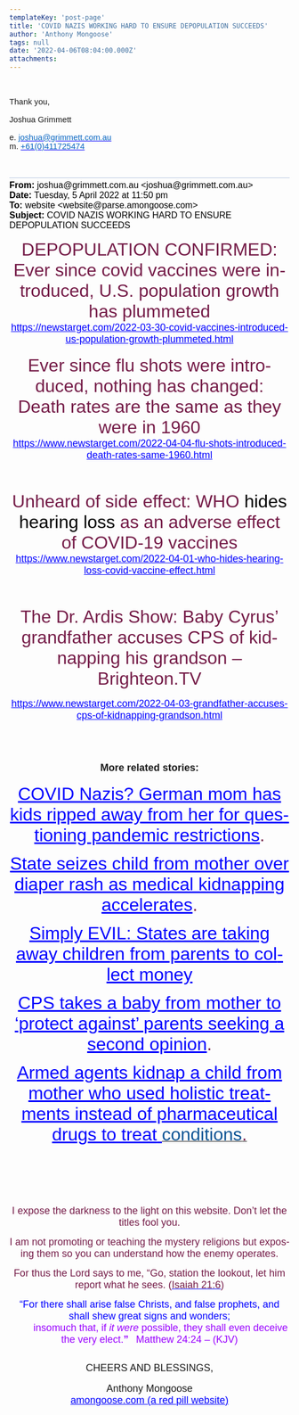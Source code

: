 ```yaml
---
templateKey: 'post-page'
title: 'COVID NAZIS WORKING HARD TO ENSURE DEPOPULATION SUCCEEDS'
author: 'Anthony Mongoose'
tags: null
date: '2022-04-06T08:04:00.000Z'
attachments:
---
```

<html xmlns:o="urn:schemas-microsoft-com:office:office" xmlns:w="urn:schemas-microsoft-com:office:word" xmlns:m="http://schemas.microsoft.com/office/2004/12/omml" xmlns="http://www.w3.org/TR/REC-html40">
<head>
<meta http-equiv="Content-Type" content="text/html; charset=Windows-1252">
<meta name="Generator" content="Microsoft Word 15 (filtered medium)">
<style><!--
/* Font Definitions */
@font-face
	{font-family:Helvetica;
	panose-1:0 0 0 0 0 0 0 0 0 0;}
@font-face
	{font-family:"Cambria Math";
	panose-1:2 4 5 3 5 4 6 3 2 4;}
@font-face
	{font-family:Calibri;
	panose-1:2 15 5 2 2 2 4 3 2 4;}
@font-face
	{font-family:"Calibri Light";
	panose-1:2 15 3 2 2 2 4 3 2 4;}
@font-face
	{font-family:"Malgun Gothic";
	panose-1:2 11 5 3 2 0 0 2 0 4;}
@font-face
	{font-family:tahoma;
	panose-1:2 11 6 4 3 5 4 4 2 4;}
@font-face
	{font-family:"\@Malgun Gothic";}
/* Style Definitions */
p.MsoNormal, li.MsoNormal, div.MsoNormal
	{margin:0cm;
	font-size:10.0pt;
	font-family:"Calibri",sans-serif;}
h3
	{mso-style-priority:9;
	mso-style-link:"Heading 3 Char";
	mso-margin-top-alt:auto;
	margin-right:0cm;
	mso-margin-bottom-alt:auto;
	margin-left:0cm;
	font-size:13.5pt;
	font-family:"Calibri",sans-serif;
	font-weight:bold;}
a:link, span.MsoHyperlink
	{mso-style-priority:99;
	color:blue;
	text-decoration:underline;}
span.Heading3Char
	{mso-style-name:"Heading 3 Char";
	mso-style-priority:9;
	mso-style-link:"Heading 3";
	font-family:"Calibri Light",sans-serif;
	color:#1F3763;}
span.EmailStyle20
	{mso-style-type:personal-reply;
	font-family:"Calibri",sans-serif;
	color:windowtext;}
.MsoChpDefault
	{mso-style-type:export-only;
	font-size:10.0pt;}
@page WordSection1
	{size:612.0pt 792.0pt;
	margin:72.0pt 72.0pt 72.0pt 72.0pt;}
div.WordSection1
	{page:WordSection1;}
--></style>
</head>
<body lang="EN-AU" link="blue" vlink="purple" style="word-wrap:break-word">
<div class="WordSection1">
<p class="MsoNormal"><span style="font-size:11.0pt"><o:p>&nbsp;</o:p></span></p>
<p class="MsoNormal"><span style="font-size:11.0pt"><o:p>&nbsp;</o:p></span></p>
<div>
<div>
<div>
<p class="MsoNormal"><span style="font-size:11.0pt;font-family:Helvetica">Thank you,<o:p></o:p></span></p>
<p class="MsoNormal"><span style="font-size:11.0pt;font-family:Helvetica"><o:p>&nbsp;</o:p></span></p>
<p class="MsoNormal"><span style="font-size:11.0pt;font-family:Helvetica">Joshua Grimmett<o:p></o:p></span></p>
<p class="MsoNormal"><span style="font-size:11.0pt;font-family:Helvetica"><o:p>&nbsp;</o:p></span></p>
<p class="MsoNormal"><span style="font-size:11.0pt;font-family:Helvetica">e. <a href="mailto:joshua@grimmett.com.au">
<span style="color:#0563C1">joshua@grimmett.com.au</span></a><o:p></o:p></span></p>
<p class="MsoNormal"><span style="font-size:11.0pt;font-family:Helvetica">m. <a href="tel:61411725474">
<span style="color:#0563C1">+61(0)411725474</span></a><o:p></o:p></span></p>
<p class="MsoNormal"><span style="font-size:11.0pt;font-family:Helvetica"><o:p>&nbsp;</o:p></span></p>
</div>
</div>
</div>
<p class="MsoNormal"><span style="font-size:11.0pt"><o:p>&nbsp;</o:p></span></p>
<p class="MsoNormal"><span style="font-size:11.0pt"><o:p>&nbsp;</o:p></span></p>
<div style="border:none;border-top:solid #B5C4DF 1.0pt;padding:3.0pt 0cm 0cm 0cm">
<p class="MsoNormal" style="margin-bottom:12.0pt"><b><span style="font-size:12.0pt;color:black">From:
</span></b><span style="font-size:12.0pt;color:black">joshua@grimmett.com.au &lt;joshua@grimmett.com.au&gt;<br>
<b>Date: </b>Tuesday, 5 April 2022 at 11:50 pm<br>
<b>To: </b>website &lt;website@parse.amongoose.com&gt;<br>
<b>Subject: </b>COVID NAZIS WORKING HARD TO ENSURE DEPOPULATION SUCCEEDS<o:p></o:p></span></p>
</div>
<div>
<p class="MsoNormal" align="center" style="text-align:center"><span style="font-size:24.0pt;font-family:&quot;tahoma&quot;,sans-serif;color:#741B47">DEPOPULATION CONFIRMED: Ever since covid vaccines were introduced, U.S. population growth has plummeted
</span><o:p></o:p></p>
<p class="MsoNormal" align="center" style="text-align:center"><span style="font-size:13.5pt;font-family:&quot;tahoma&quot;,sans-serif;color:black"><a href="https://newstarget.com/2022-03-30-covid-vaccines-introduced-us-population-growth-plummeted.html" target="_blank">https://newstarget.com/2022-03-30-covid-vaccines-introduced-us-population-growth-plummeted.html</a></span><o:p></o:p></p>
<p class="MsoNormal" align="center" style="text-align:center"><span style="font-size:12.0pt;font-family:&quot;tahoma&quot;,sans-serif">&nbsp;</span><o:p></o:p></p>
<p class="MsoNormal" align="center" style="text-align:center"><span style="font-size:24.0pt;font-family:&quot;tahoma&quot;,sans-serif;color:#741B47">Ever since flu shots were introduced, nothing has changed: Death rates are the same as they were in 1960</span><span style="font-size:13.5pt;font-family:&quot;tahoma&quot;,sans-serif;color:black">
</span><o:p></o:p></p>
<p class="MsoNormal" align="center" style="text-align:center"><span style="font-size:13.5pt;font-family:&quot;tahoma&quot;,sans-serif;color:black"><a href="https://www.newstarget.com/2022-04-04-flu-shots-introduced-death-rates-same-1960.html" target="_blank">https://www.newstarget.com/2022-04-04-flu-shots-introduced-death-rates-same-1960.html</a></span><o:p></o:p></p>
<p class="MsoNormal" align="center" style="text-align:center"><span style="font-size:12.0pt;font-family:&quot;tahoma&quot;,sans-serif">&nbsp;</span><o:p></o:p></p>
<p class="MsoNormal" align="center" style="text-align:center"><span style="font-size:12.0pt;font-family:&quot;tahoma&quot;,sans-serif">&nbsp;</span><o:p></o:p></p>
<p class="MsoNormal" align="center" style="text-align:center"><span style="font-size:12.0pt;font-family:&quot;tahoma&quot;,sans-serif">&nbsp;</span><o:p></o:p></p>
<p class="MsoNormal" align="center" style="text-align:center"><span style="font-size:24.0pt;font-family:&quot;tahoma&quot;,sans-serif;color:#741B47">Unheard of side effect: WHO
</span><span style="font-size:24.0pt;font-family:&quot;tahoma&quot;,sans-serif;color:black">hides hearing loss</span><span style="font-size:24.0pt;font-family:&quot;tahoma&quot;,sans-serif;color:#741B47"> as an adverse effect of COVID-19 vaccines</span><o:p></o:p></p>
<p class="MsoNormal" align="center" style="text-align:center"><span style="font-size:13.5pt;font-family:&quot;tahoma&quot;,sans-serif;color:black"><a href="https://www.newstarget.com/2022-04-01-who-hides-hearing-loss-covid-vaccine-effect.html" target="_blank">https://www.newstarget.com/2022-04-01-who-hides-hearing-loss-covid-vaccine-effect.html</a></span><o:p></o:p></p>
<p class="MsoNormal" align="center" style="text-align:center"><span style="font-size:12.0pt;font-family:&quot;tahoma&quot;,sans-serif">&nbsp;</span><o:p></o:p></p>
<p class="MsoNormal" align="center" style="text-align:center"><span style="font-size:12.0pt;font-family:&quot;tahoma&quot;,sans-serif">&nbsp;</span><o:p></o:p></p>
<p class="MsoNormal" align="center" style="text-align:center"><span style="font-size:12.0pt;font-family:&quot;tahoma&quot;,sans-serif">&nbsp;</span><o:p></o:p></p>
<p class="MsoNormal" align="center" style="text-align:center"><span style="font-size:24.0pt;font-family:&quot;tahoma&quot;,sans-serif;color:#741B47">The Dr. Ardis Show: Baby Cyrus’ grandfather accuses CPS of kidnapping his grandson – Brighteon.TV
</span><o:p></o:p></p>
<p class="MsoNormal" align="center" style="text-align:center"><span style="font-size:11.0pt;font-family:&quot;tahoma&quot;,sans-serif">&nbsp;</span><o:p></o:p></p>
<p class="MsoNormal" align="center" style="text-align:center"><span style="font-size:13.5pt;font-family:&quot;tahoma&quot;,sans-serif;color:black"><a href="https://www.newstarget.com/2022-04-03-grandfather-accuses-cps-of-kidnapping-grandson.html" target="_blank">https://www.newstarget.com/2022-04-03-grandfather-accuses-cps-of-kidnapping-grandson.html</a></span><o:p></o:p></p>
<p class="MsoNormal" align="center" style="text-align:center"><span style="font-size:11.0pt;font-family:&quot;tahoma&quot;,sans-serif">&nbsp;</span><o:p></o:p></p>
<p class="MsoNormal"><span style="font-size:11.0pt">&nbsp;</span><o:p></o:p></p>
<p class="MsoNormal" align="center" style="text-align:center"><span style="font-size:11.0pt;font-family:&quot;tahoma&quot;,sans-serif">&nbsp;</span><o:p></o:p></p>
<h3 align="center" style="text-align:center"><span style="font-family:&quot;tahoma&quot;,sans-serif">More related stories:</span><o:p></o:p></h3>
<p align="center" style="text-align:center"><span style="font-size:24.0pt;font-family:&quot;tahoma&quot;,sans-serif;color:#741B47"><a href="https://tyranny.news/2022-01-06-german-mom-has-kids-taken-away-for-questioning-pandemic-restrictions.html" target="_blank">COVID
 Nazis? German mom has kids ripped away from her for questioning pandemic restrictions</a>.</span><o:p></o:p></p>
<p align="center" style="text-align:center"><span style="font-size:24.0pt;font-family:&quot;tahoma&quot;,sans-serif;color:#741B47"><a href="https://naturalnews.com/048910_medical_kidnapping_diaper_rash_cancer_survivor.html" target="_blank">State seizes child from mother
 over diaper rash as medical kidnapping accelerates</a>.</span><o:p></o:p></p>
<p align="center" style="text-align:center"><span style="font-size:24.0pt;font-family:&quot;tahoma&quot;,sans-serif;color:#741B47"><a href="https://naturalnews.com/2022-03-24-states-taking-away-children-to-collect-money.html" target="_blank">Simply EVIL: States are taking
 away children from parents to collect money</a></span><o:p></o:p></p>
<p align="center" style="text-align:center"><span style="font-size:24.0pt;font-family:&quot;tahoma&quot;,sans-serif;color:#741B47"><a href="https://naturalnews.com/040261_CPS_child_kidnapping_medical_opinion.html" target="_blank">CPS takes a baby from mother to ‘protect
 against’ parents seeking a second opinion</a>.</span><o:p></o:p></p>
<p align="center" style="text-align:center"><span style="font-size:24.0pt;font-family:&quot;tahoma&quot;,sans-serif;color:#741B47"><a href="https://tyranny.news/032090_Maryanne_Godboldo_health_freedom.html" target="_blank">Armed agents kidnap a child from mother who
 used holistic treatments instead of pharmaceutical drugs to treat<span style="color:#0B5394">
</span></a></span><u><span style="font-size:24.0pt;font-family:&quot;tahoma&quot;,sans-serif;color:#0B5394">conditions</span></u><u><span style="font-size:24.0pt;font-family:&quot;tahoma&quot;,sans-serif;color:#741B47">.</span></u><o:p></o:p></p>
<p class="MsoNormal" align="center" style="text-align:center"><span style="font-size:11.0pt;font-family:&quot;tahoma&quot;,sans-serif">&nbsp;</span><o:p></o:p></p>
<p class="MsoNormal" align="center" style="text-align:center"><span style="font-size:11.0pt;font-family:&quot;tahoma&quot;,sans-serif">&nbsp;</span><o:p></o:p></p>
<p class="MsoNormal" align="center" style="text-align:center"><span style="font-size:11.0pt;font-family:&quot;tahoma&quot;,sans-serif">&nbsp;</span><o:p></o:p></p>
<p class="MsoNormal" align="center" style="text-align:center"><span style="font-size:11.0pt;font-family:&quot;tahoma&quot;,sans-serif">&nbsp;</span><o:p></o:p></p>
<p class="MsoNormal" align="center" style="text-align:center"><span style="font-size:11.0pt;font-family:&quot;tahoma&quot;,sans-serif">&nbsp;</span><o:p></o:p></p>
<div>
<div>
<div>
<p align="center" style="text-align:center"><span style="font-size:13.5pt;font-family:&quot;tahoma&quot;,sans-serif;color:#741B47">I expose the darkness to the light on this website. Don’t let the titles fool you.</span><o:p></o:p></p>
<p align="center" style="text-align:center"><span style="font-size:13.5pt;font-family:&quot;tahoma&quot;,sans-serif;color:#741B47">I am not promoting or teaching the mystery religions but exposing them so you can understand how the enemy operates.</span><o:p></o:p></p>
<p align="center" style="text-align:center"><span style="font-size:13.5pt;font-family:&quot;tahoma&quot;,sans-serif;color:#741B47">For thus the Lord says to me, “Go, station the lookout, let him report what he sees. (</span><span style="font-size:13.5pt;font-family:&quot;tahoma&quot;,sans-serif;color:#222222"><a href="https://www.kingjamesbibleonline.org/Isaiah-21-6/" target="_blank"><span style="color:#741B47">Isaiah
 21:6</span></a></span><span style="font-size:13.5pt;font-family:&quot;tahoma&quot;,sans-serif;color:#741B47">)</span><o:p></o:p></p>
<p align="center" style="text-align:center"><span style="font-size:13.5pt;font-family:&quot;tahoma&quot;,sans-serif;color:blue">“For there shall arise false Christs, and false prophets, and shall shew great signs and wonders;</span><b><span style="font-size:12.0pt;font-family:&quot;tahoma&quot;,sans-serif;color:blue"><br>
&nbsp; &nbsp; &nbsp; &nbsp;&nbsp;&nbsp;</span></b><span style="font-size:13.5pt;font-family:&quot;tahoma&quot;,sans-serif;color:#9900FF">insomuch that,</span><span style="font-size:13.5pt;font-family:&quot;tahoma&quot;,sans-serif;color:blue">&nbsp;</span><span style="font-size:13.5pt;font-family:&quot;tahoma&quot;,sans-serif;color:#9900FF">if&nbsp;<i>it
 were</i>&nbsp;possible,&nbsp;they shall&nbsp;even&nbsp;deceive the very elect.<b>”</b></span><b><span style="font-size:12.0pt;font-family:&quot;tahoma&quot;,sans-serif;color:blue">&nbsp;&nbsp;</span></b><b><span style="font-size:12.0pt;font-family:&quot;tahoma&quot;,sans-serif;color:#9900FF">&nbsp;</span></b><span style="font-size:13.5pt;font-family:&quot;tahoma&quot;,sans-serif;color:#9900FF">Matthew
 24:24 – (KJV)</span><o:p></o:p></p>
</div>
<p class="MsoNormal" align="center" style="text-align:center"><span style="font-size:11.0pt">&nbsp;</span><o:p></o:p></p>
<p class="MsoNormal" align="center" style="text-align:center"><span style="font-size:13.5pt;font-family:&quot;tahoma&quot;,sans-serif">CHEERS AND BLESSINGS,</span><o:p></o:p></p>
<p class="MsoNormal" align="center" style="text-align:center"><span style="font-size:11.0pt">&nbsp;</span><o:p></o:p></p>
<p class="MsoNormal" align="center" style="text-align:center"><span style="font-size:13.5pt;font-family:&quot;tahoma&quot;,sans-serif">Anthony Mongoose</span><o:p></o:p></p>
<p class="MsoNormal" align="center" style="text-align:center"><span style="font-size:11.0pt;font-family:&quot;tahoma&quot;,sans-serif"><a href="https://amongoose.com" target="_blank"><span style="font-size:13.5pt">amongoose.com (a red pill website)</span></a></span><o:p></o:p></p>
</div>
</div>
</div>
</div>
</body>
</html>
